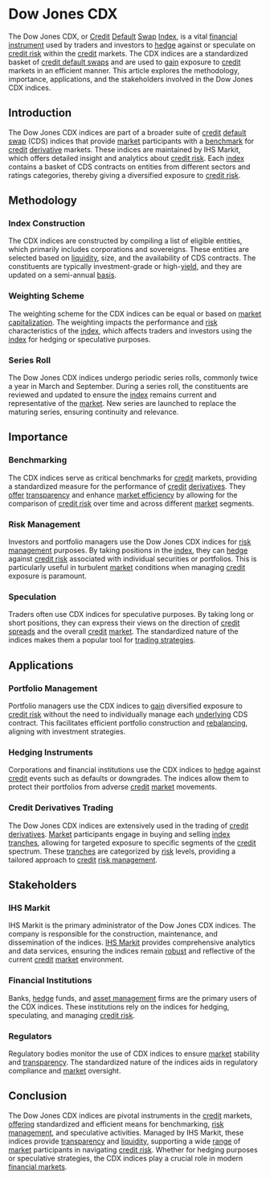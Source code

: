 # Dow Jones CDX

The Dow Jones CDX, or [Credit](../c/credit.md) [Default](../d/default.md) [Swap](../s/swap.md) [Index](../i/index_instrument.md), is a vital [financial instrument](../f/financial_instrument.md) used by traders and investors to [hedge](../h/hedge.md) against or speculate on [credit risk](../c/credit_risk.md) within the [credit](../c/credit.md) markets. The CDX indices are a standardized basket of [credit default swaps](../c/credit_default_swaps.md) and are used to [gain](../g/gain.md) exposure to [credit](../c/credit.md) markets in an efficient manner. This article explores the methodology, importance, applications, and the stakeholders involved in the Dow Jones CDX indices.

## Introduction

The Dow Jones CDX indices are part of a broader suite of [credit](../c/credit.md) [default](../d/default.md) [swap](../s/swap.md) (CDS) indices that provide [market](../m/market.md) participants with a [benchmark](../b/benchmark.md) for [credit](../c/credit.md) [derivative](../d/derivative.md) markets. These indices are maintained by IHS Markit, which offers detailed insight and analytics about [credit risk](../c/credit_risk.md). Each [index](../i/index_instrument.md) contains a basket of CDS contracts on entities from different sectors and ratings categories, thereby giving a diversified exposure to [credit risk](../c/credit_risk.md).

## Methodology

### Index Construction

The CDX indices are constructed by compiling a list of eligible entities, which primarily includes corporations and sovereigns. These entities are selected based on [liquidity](../l/liquidity.md), size, and the availability of CDS contracts. The constituents are typically investment-grade or high-[yield](../y/yield.md), and they are updated on a semi-annual [basis](../b/basis.md).

### Weighting Scheme

The weighting scheme for the CDX indices can be equal or based on [market capitalization](../m/market_capitalization.md). The weighting impacts the performance and [risk](../r/risk.md) characteristics of the [index](../i/index_instrument.md), which affects traders and investors using the [index](../i/index_instrument.md) for hedging or speculative purposes.

### Series Roll

The Dow Jones CDX indices undergo periodic series rolls, commonly twice a year in March and September. During a series roll, the constituents are reviewed and updated to ensure the [index](../i/index_instrument.md) remains current and representative of the [market](../m/market.md). New series are launched to replace the maturing series, ensuring continuity and relevance.

## Importance

### Benchmarking

The CDX indices serve as critical benchmarks for [credit](../c/credit.md) markets, providing a standardized measure for the performance of [credit](../c/credit.md) [derivatives](../d/derivatives.md). They [offer](../o/offer.md) [transparency](../t/transparency.md) and enhance [market efficiency](../m/market_efficiency.md) by allowing for the comparison of [credit risk](../c/credit_risk.md) over time and across different [market](../m/market.md) segments.

### Risk Management

Investors and portfolio managers use the Dow Jones CDX indices for [risk management](../r/risk_management.md) purposes. By taking positions in the [index](../i/index_instrument.md), they can [hedge](../h/hedge.md) against [credit risk](../c/credit_risk.md) associated with individual securities or portfolios. This is particularly useful in turbulent [market](../m/market.md) conditions when managing [credit](../c/credit.md) exposure is paramount.

### Speculation

Traders often use CDX indices for speculative purposes. By taking long or short positions, they can express their views on the direction of [credit](../c/credit.md) [spreads](../s/spreads.md) and the overall [credit](../c/credit.md) [market](../m/market.md). The standardized nature of the indices makes them a popular tool for [trading strategies](../t/trading_strategies.md).

## Applications

### Portfolio Management

Portfolio managers use the CDX indices to [gain](../g/gain.md) diversified exposure to [credit risk](../c/credit_risk.md) without the need to individually manage each [underlying](../u/underlying.md) CDS contract. This facilitates efficient portfolio construction and [rebalancing](../r/rebalancing.md), aligning with investment strategies.

### Hedging Instruments

Corporations and financial institutions use the CDX indices to [hedge](../h/hedge.md) against [credit](../c/credit.md) events such as defaults or downgrades. The indices allow them to protect their portfolios from adverse [credit](../c/credit.md) [market](../m/market.md) movements.

### Credit Derivatives Trading

The Dow Jones CDX indices are extensively used in the trading of [credit](../c/credit.md) [derivatives](../d/derivatives.md). [Market](../m/market.md) participants engage in buying and selling [index](../i/index_instrument.md) [tranches](../t/tranches.md), allowing for targeted exposure to specific segments of the [credit](../c/credit.md) spectrum. These [tranches](../t/tranches.md) are categorized by [risk](../r/risk.md) levels, providing a tailored approach to [credit](../c/credit.md) [risk management](../r/risk_management.md).

## Stakeholders

### IHS Markit

IHS Markit is the primary administrator of the Dow Jones CDX indices. The company is responsible for the construction, maintenance, and dissemination of the indices. [IHS Markit](https://ihsmarkit.com) provides comprehensive analytics and data services, ensuring the indices remain [robust](../r/robust.md) and reflective of the current [credit](../c/credit.md) [market](../m/market.md) environment.

### Financial Institutions

Banks, [hedge](../h/hedge.md) funds, and [asset management](../a/asset_management.md) firms are the primary users of the CDX indices. These institutions rely on the indices for hedging, speculating, and managing [credit risk](../c/credit_risk.md).

### Regulators

Regulatory bodies monitor the use of CDX indices to ensure [market](../m/market.md) stability and [transparency](../t/transparency.md). The standardized nature of the indices aids in regulatory compliance and [market](../m/market.md) oversight.

## Conclusion

The Dow Jones CDX indices are pivotal instruments in the [credit](../c/credit.md) markets, [offering](../o/offering.md) standardized and efficient means for benchmarking, [risk management](../r/risk_management.md), and speculative activities. Managed by IHS Markit, these indices provide [transparency](../t/transparency.md) and [liquidity](../l/liquidity.md), supporting a wide [range](../r/range.md) of [market](../m/market.md) participants in navigating [credit risk](../c/credit_risk.md). Whether for hedging purposes or speculative strategies, the CDX indices play a crucial role in modern [financial markets](../f/financial_market.md).